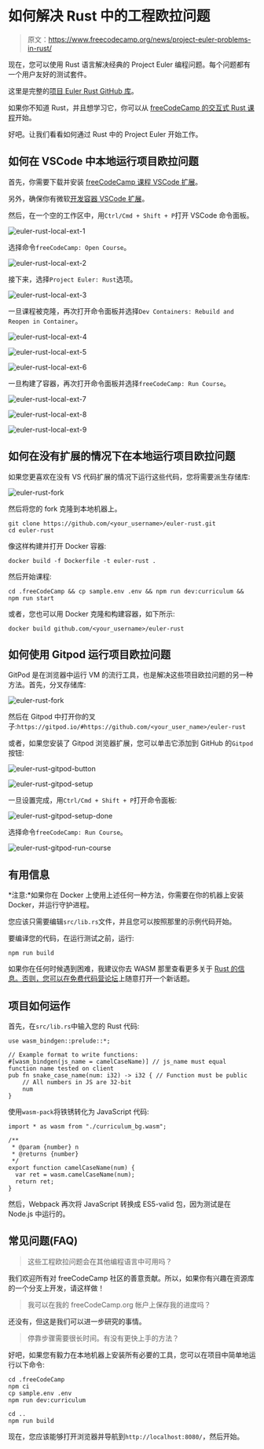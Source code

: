 # 如何解决 Rust 中的工程欧拉问题

> 原文：<https://www.freecodecamp.org/news/project-euler-problems-in-rust/>

现在，您可以使用 Rust 语言解决经典的 Project Euler 编程问题。每个问题都有一个用户友好的测试套件。

这里是完整的[项目 Euler Rust GitHub 库](https://github.com/freeCodeCamp/euler-rust)。

如果你不知道 Rust，并且想学习它，你可以从 [freeCodeCamp 的交互式 Rust 课程](https://www.freecodecamp.org/news/rust-in-replit/)开始。

好吧。让我们看看如何通过 Rust 中的 Project Euler 开始工作。

## 如何在 VSCode 中本地运行项目欧拉问题

首先，你需要下载并安装 [freeCodeCamp 课程 VSCode 扩展](https://marketplace.visualstudio.com/items?itemName=freeCodeCamp.freecodecamp-courses)。

另外，确保你有微软[开发容器 VSCode 扩展](https://marketplace.visualstudio.com/items?itemName=ms-vscode-remote.remote-containers)。

然后，在一个空的工作区中，用`Ctrl/Cmd + Shift + P`打开 VSCode 命令面板。

![euler-rust-local-ext-1](img/12746cd90a48f8038cfe44260a1e1e0c.png)

选择命令`freeCodeCamp: Open Course`。

![euler-rust-local-ext-2](img/c612dd22796eecbd55d3bdb3f11338d9.png)

接下来，选择`Project Euler: Rust`选项。

![euler-rust-local-ext-3](img/a509a16ad2a252b81a3fed6f40ac4784.png)

一旦课程被克隆，再次打开命令面板并选择`Dev Containers: Rebuild and Reopen in Container`。

![euler-rust-local-ext-4](img/059b682f0b6153f12ed80f99a9948376.png)

![euler-rust-local-ext-5](img/f203f5d629ef7d5cbb593e74dd90d408.png)

![euler-rust-local-ext-6](img/6a1844483bbb2cac77069f152341298f.png)

一旦构建了容器，再次打开命令面板并选择`freeCodeCamp: Run Course`。

![euler-rust-local-ext-7](img/a5fa00b2e9e9104d3cd4db7316999d9a.png)

![euler-rust-local-ext-8](img/4885dc206704cdb54ae316d58bb7570c.png)

![euler-rust-local-ext-9](img/c7e58055dec9b8cd72712a3791b86bfa.png)

## 如何在没有扩展的情况下在本地运行项目欧拉问题

如果您更喜欢在没有 VS 代码扩展的情况下运行这些代码，您将需要派生存储库:

![euler-rust-fork](img/ced24a3522cd2045d63117183f91a56c.png)

然后将您的 fork 克隆到本地机器上。

```
git clone https://github.com/<your_username>/euler-rust.git
cd euler-rust 
```

像这样构建并打开 Docker 容器:

```
docker build -f Dockerfile -t euler-rust . 
```

然后开始课程:

```
cd .freeCodeCamp && cp sample.env .env && npm run dev:curriculum && npm run start 
```

或者，您也可以用 Docker 克隆和构建容器，如下所示:

```
docker build github.com/<your_username>/euler-rust 
```

## 如何使用 Gitpod 运行项目欧拉问题

GitPod 是在浏览器中运行 VM 的流行工具，也是解决这些项目欧拉问题的另一种方法。首先，分叉存储库:

![euler-rust-fork](img/ced24a3522cd2045d63117183f91a56c.png)

然后在 Gitpod 中打开你的叉子:`https://gitpod.io/#https://github.com/<your_user_name>/euler-rust`

或者，如果您安装了 Gitpod 浏览器扩展，您可以单击它添加到 GitHub 的`Gitpod`按钮:

![euler-rust-gitpod-button](img/46638fbd9221dffb506ac9f11ea38e2e.png)

![euler-rust-gitpod-setup](img/812945803dab6df7db70fd03550fb458.png)

一旦设置完成，用`Ctrl/Cmd + Shift + P`打开命令面板:

![euler-rust-gitpod-setup-done](img/46c9c5dded3222b9a687b99dc859a032.png)

选择命令`freeCodeCamp: Run Course`。

![euler-rust-gitpod-run-course](img/43aaab4907ec215f95ac95410ba981f8.png)

## 有用信息

*注意:*如果你在 Docker 上使用上述任何一种方法，你需要在你的机器上安装 Docker，并运行守护进程。

您应该只需要编辑`src/lib.rs`文件，并且您可以按照那里的示例代码开始。

要编译您的代码，在运行测试之前，运行:

```
npm run build 
```

如果你在任何时候遇到困难，我建议你去 WASM 那里查看更多关于 [Rust 的信息。否则，您可以在](https://www.rust-lang.org/what/wasm)[免费代码营论坛](https://forum.freecodecamp.org/)上随意打开一个新话题。

## 项目如何运作

首先，在`src/lib.rs`中输入您的 Rust 代码:

```
use wasm_bindgen::prelude::*;

// Example format to write functions:
#[wasm_bindgen(js_name = camelCaseName)] // js_name must equal function name tested on client
pub fn snake_case_name(num: i32) -> i32 { // Function must be public
    // All numbers in JS are 32-bit
    num
} 
```

使用`wasm-pack`将铁锈转化为 JavaScript 代码:

```
import * as wasm from "./curriculum_bg.wasm";

/**
 * @param {number} n
 * @returns {number}
 */
export function camelCaseName(num) {
  var ret = wasm.camelCaseName(num);
  return ret;
} 
```

然后，Webpack 再次将 JavaScript 转换成 ES5-valid 包，因为测试是在 Node.js 中运行的。

## 常见问题(FAQ)

> 这些工程欧拉问题会在其他编程语言中可用吗？

我们欢迎所有对 freeCodeCamp 社区的善意贡献。所以，如果你有兴趣在资源库的一个分支上开发，请这样做！

> 我可以在我的 freeCodeCamp.org 帐户上保存我的进度吗？

还没有，但这是我们可以进一步研究的事情。

> 停靠步骤需要很长时间。有没有更快上手的方法？

好吧，如果您有毅力在本地机器上安装所有必要的工具，您可以在项目中简单地运行以下命令:

```
cd .freeCodeCamp
npm ci
cp sample.env .env
npm run dev:curriculum 
```

```
cd ..
npm run build 
```

现在，您应该能够打开浏览器并导航到`http://localhost:8080/`，然后开始。